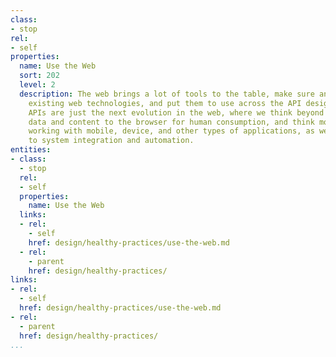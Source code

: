 ```yaml
---
class:
- stop
rel:
- self
properties:
  name: Use the Web
  sort: 202
  level: 2
  description: The web brings a lot of tools to the table, make sure and learn about
    existing web technologies, and put them to use across the API design process.
    APIs are just the next evolution in the web, where we think beyond just delivering
    data and content to the browser for human consumption, and think more about also
    working with mobile, device, and other types of applications, as well as system
    to system integration and automation.
entities:
- class:
  - stop
  rel:
  - self
  properties:
    name: Use the Web
  links:
  - rel:
    - self
    href: design/healthy-practices/use-the-web.md
  - rel:
    - parent
    href: design/healthy-practices/
links:
- rel:
  - self
  href: design/healthy-practices/use-the-web.md
- rel:
  - parent
  href: design/healthy-practices/
...
```

